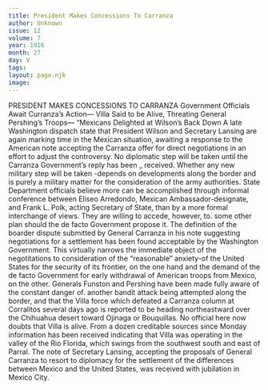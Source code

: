 ```yaml
---
title: President Makes Concessions To Carranza
author: Unknown
issue: 12
volume: 7
year: 1916
month: 27
day: V
tags:
layout: page.njk
image:
---
```

PRESIDENT MAKES CONCESSIONS TO CARRANZA    Government Officials Await Curranza’s Action— Villa Said to be Alive, Threating General Pershing’s Troops— “Mexicans Delighted at Wilson’s Back Down       A late Washington dispatch state that President Wilson and Secretary Lansing are again marking time in the Mexican situation, awaiting a response to the American note accepting the Carranza offer for direct negotiations in an effort to adjust the controversy. No diplomatic step will be taken until the Carranza Government’s reply has been _ received. Whether any new military step will be taken -depends on developments along the border and is purely a military matter for the consideration of the army authorities.       State Department officials believe more can be accomplished through informal conference between Eliseo Arredondo, Mexican Ambassador-designate, and Frank L. Polk, acting Secretary of State, than by a more formal interchange of views. They are willing to accede, however, to. some other plan should the de facto Government propose it.       The definition of the boarder dispute submitted by General Carranza in his note suggesting negotiations for a settlement has been found acceptable by the Washington Government. This virtually narrows the immediate object of the negotitations to consideration of the “reasonable” anxiety-of the United States for the security of its frontier, on the one hand and the demand of the de facto Government for early withdrawal of American troops from Mexico, on the other.       Generals Funston and Pershing have been made fully aware of the constant danger of. another bandit attack being attempted along the border, and that the Villa force which defeated a Carranza column at Corralitos several days ago is reported to be heading northeastward over the Chihuahua desert toward Ojinaga or Bouquillas.       No official here now doubts that Villa is alive. From a dozen creditable sources since Monday information has been received indicating that Villa was operating in the valley of the Rio Florida, which swings from the southwest south and east of Parral.       The note of Secretary Lansing, accepting the proposals of General Carranza to resort to diplomacy for the settlement of the differences between Mexico and the United States, was received with jubilation in Mexico City.      

